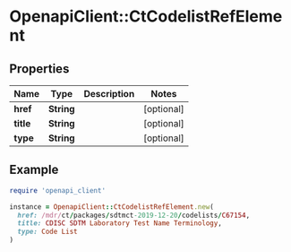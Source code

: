 # OpenapiClient::CtCodelistRefElement

## Properties

| Name | Type | Description | Notes |
| ---- | ---- | ----------- | ----- |
| **href** | **String** |  | [optional] |
| **title** | **String** |  | [optional] |
| **type** | **String** |  | [optional] |

## Example

```ruby
require 'openapi_client'

instance = OpenapiClient::CtCodelistRefElement.new(
  href: /mdr/ct/packages/sdtmct-2019-12-20/codelists/C67154,
  title: CDISC SDTM Laboratory Test Name Terminology,
  type: Code List
)
```

